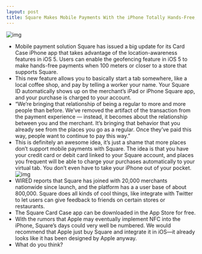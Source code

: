 ```yaml
---
layout: post
title: Square Makes Mobile Payments With the iPhone Totally Hands-Free, Thanks to iOS 5
---
```

![img](http://media.idownloadblog.com/wp-content/uploads/2011/11/iPhone-660x440-e1320276804417.jpg)
* Mobile payment solution Square has issued a big update for its Card Case iPhone app that takes advantage of the location-awareness features in iOS 5. Users can enable the geofencing feature in iOS 5 to make hands-free payments when 100 meters or closer to a store that supports Square.
* This new feature allows you to basically start a tab somewhere, like a local coffee shop, and pay by telling a worker your name. Your Square ID automatically shows up on the merchant’s iPad or iPhone Square app, and your purchase is charged to your account.
* “We’re bringing that relationship of being a regular to more and more people than before. We’ve removed the artifact of the transaction from the payment experience — instead, it becomes about the relationship between you and the merchant. It’s bringing that behavior that you already see from the places you go as a regular. Once they’ve paid this way, people want to continue to pay this way.”
* This is definitely an awesome idea, it’s just a shame that more places don’t support mobile payments with Square. The idea is that you have your credit card or debit card linked to your Square account, and places you frequent will be able to charge your purchases automatically to your virtual tab. You don’t even have to take your iPhone out of your pocket.
![img](http://media.idownloadblog.com/wp-content/uploads/2011/11/Screen-Shot-2011-11-02-at-7.25.21-PM-e1320276873856.jpg)
* WIRED reports that Square has joined with 20,000 merchants nationwide since launch, and the platform has a a user base of about 800,000. Square does all kinds of cool things, like integrate with Twitter to let users can give feedback to friends on certain stores or restaurants.
* The Square Card Case app can be downloaded in the App Store for free.
* With the rumors that Apple may eventually implement NFC into the iPhone, Square’s days could very well be numbered. We would recommend that Apple just buy Square and integrate it in iOS—it already looks like it has been designed by Apple anyway.
* What do you think?

